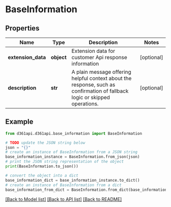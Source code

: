 # BaseInformation


## Properties

Name | Type | Description | Notes
------------ | ------------- | ------------- | -------------
**extension_data** | **object** | Extension data for customer Api response information | [optional] 
**description** | **str** | A plain message offering helpful context about the response, such as confirmation of fallback logic or skipped operations. | [optional] 

## Example

```python
from d361api.d361api.base_information import BaseInformation

# TODO update the JSON string below
json = "{}"
# create an instance of BaseInformation from a JSON string
base_information_instance = BaseInformation.from_json(json)
# print the JSON string representation of the object
print(BaseInformation.to_json())

# convert the object into a dict
base_information_dict = base_information_instance.to_dict()
# create an instance of BaseInformation from a dict
base_information_from_dict = BaseInformation.from_dict(base_information_dict)
```
[[Back to Model list]](../README.md#documentation-for-models) [[Back to API list]](../README.md#documentation-for-api-endpoints) [[Back to README]](../README.md)


